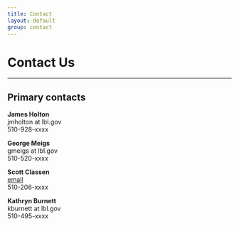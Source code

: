 ```yaml
---
title: Contact
layout: default
group: contact
---
```


# Contact Us

---

## Primary contacts

**James Holton**  
jmholton at lbl.gov  
510-928-xxxx  

**George Meigs**  
gmeigs at lbl.gov  
510-520-xxxx  

**Scott Classen**  
[email](mailto:sclassen@lbl.gov)  
510-206-xxxx  

**Kathryn Burnett**  
kburnett at lbl.gov  
510-495-xxxx  
